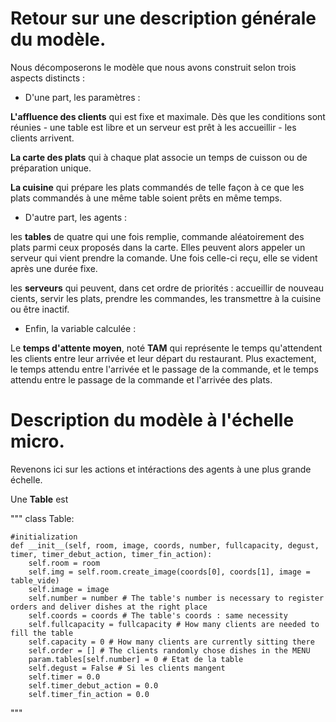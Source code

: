 
# Retour sur une description générale du modèle.
  Nous décomposerons le modèle que nous avons construit selon trois aspects distincts : 
  - D'une part, les paramètres :
  
  <strong>L'affluence des clients</strong> qui est fixe et maximale. Dès que les conditions sont réunies - une table est libre et un serveur est prêt à les accueillir - les clients arrivent.
  
  <strong>La carte des plats</strong> qui à chaque plat associe un temps de cuisson ou de préparation unique.
  
  <strong>La cuisine</strong> qui prépare les plats commandés de telle façon à ce que les plats commandés à une même table soient prêts en même temps.
  
 - D'autre part, les agents : 
 
 les <strong>tables</strong> de quatre qui une fois remplie, commande aléatoirement des plats parmi ceux proposés dans la carte. Elles peuvent alors appeler un serveur qui vient prendre la comande. Une fois celle-ci reçu, elle se vident après une durée fixe.
  
  les <strong>serveurs</strong> qui peuvent, dans cet ordre de priorités : accueillir de nouveau cients, servir les plats, prendre les commandes, les transmettre à la cuisine ou être inactif.
 
 - Enfin, la variable calculée : 
  
  Le <strong>temps d'attente moyen</strong>, noté <strong>TAM</strong> qui représente le temps qu'attendent les clients entre leur arrivée et leur départ du restaurant. Plus exactement, le temps attendu entre l'arrivée et le passage de la commande, et le temps attendu entre le passage de la commande et l'arrivée des plats.
  
# Description du modèle à l'échelle micro.
Revenons ici sur les actions et intéractions des agents à une plus grande échelle. 

Une **Table** est 

"""
class Table:

    #initialization
    def __init__(self, room, image, coords, number, fullcapacity, degust, timer, timer_debut_action, timer_fin_action):
        self.room = room
        self.img = self.room.create_image(coords[0], coords[1], image = table_vide)
        self.image = image
        self.number = number # The table's number is necessary to register orders and deliver dishes at the right place
        self.coords = coords # The table's coords : same necessity
        self.fullcapacity = fullcapacity # How many clients are needed to fill the table
        self.capacity = 0 # How many clients are currently sitting there
        self.order = [] # The clients randomly chose dishes in the MENU
        param.tables[self.number] = 0 # Etat de la table
        self.degust = False # Si les clients mangent
        self.timer = 0.0
        self.timer_debut_action = 0.0
        self.timer_fin_action = 0.0
 """
